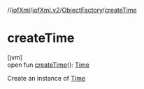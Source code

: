 //[iofXml](../../../index.md)/[iofXml.v2](../index.md)/[ObjectFactory](index.md)/[createTime](create-time.md)

# createTime

[jvm]\
open fun [createTime](create-time.md)(): [Time](../-time/index.md)

Create an instance of [Time](../-time/index.md)

